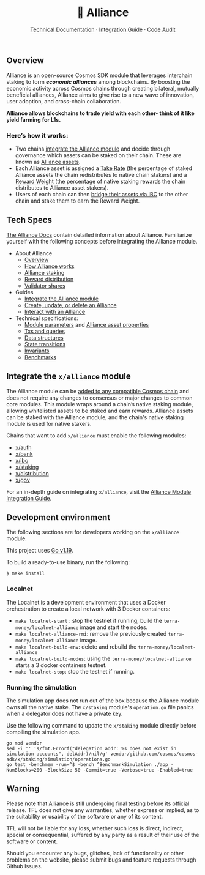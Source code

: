 <p align="center">
<h1 align="center"> 🤝 Alliance</h1>

<p align="center">
  <a href="https://alliance.terra.money/">Technical Documentation</a>
  ·
  <a href="https://alliance.terra.money/guides/get-started">Integration Guide</a>
  ·
    <a href="https://alliance.terra.money/alliance-audit.pdf">Code Audit</a>

</p>

<br/>

## Overview

Alliance is an open-source Cosmos SDK module that leverages interchain staking to form ***economic alliances*** among blockchains. By boosting the economic activity across Cosmos chains through creating bilateral, mutually beneficial alliances, Alliance aims to give rise to a new wave of innovation, user adoption, and cross-chain collaboration.

**Alliance allows blockchains to trade yield with each other- think of it like yield farming for L1s.**

### Here’s how it works:

- Two chains [integrate the Alliance module](https://alliance.terra.money/guides/get-started) and decide through governance which assets can be staked on their chain. These are known as [Alliance assets](https://alliance.terra.money/alliance#what-are-alliance-assets). 
- Each Alliance asset is assigned a [Take Rate](https://alliance.terra.money/alliance#the-take-rate) (the percentage of staked Alliance assets the chain redistributes to native chain stakers) and a [Reward Weight](https://alliance.terra.money/alliance#rewards) (the percentage of native staking rewards the chain distributes to Alliance asset stakers).
- Users of each chain can then [bridge their assets via IBC](https://alliance.terra.money/alliance#what-are-alliance-assets) to the other chain and stake them to earn the Reward Weight. 

## Tech Specs

[The Alliance Docs](https://alliance.terra.money/) contain detailed information about Alliance. Familiarize yourself with the following concepts before integrating the Alliance module. 

- About Alliance
    - [Overview](https://alliance.terra.money/overview)
    - [How Alliance works](https://alliance.terra.money/alliance)
    - [Alliance staking](https://alliance.terra.money/concepts/staking)
    - [Reward distribution](https://alliance.terra.money/concepts/rewards)
    - [Validator shares](https://alliance.terra.money/concepts/delegation)
- Guides
    - [Integrate the Alliance module](https://alliance.terra.money/guides/get-started)
    - [Create, update, or delete an Alliance](https://alliance.terra.money/guides/create)
    - [Interact with an Alliance](https://alliance.terra.money/guides/how-to)
- Technical specifications:
    - [Module parameters](https://alliance.terra.money/tech/parameters) and [Alliance asset properties](https://alliance.terra.money/tech/asset)
    - [Txs and queries](https://alliance.terra.money/tech/tx-queries)
    - [Data structures](https://alliance.terra.money/tech/data)
    - [State transitions](https://alliance.terra.money/tech/transitions)
    - [Invariants](https://alliance.terra.money/tech/invariants)
    - [Benchmarks](https://alliance.terra.money/tech/benchmarks)

## Integrate the `x/alliance` module

The Alliance module can be [added to any compatible Cosmos chain](https://alliance.terra.money/guides/get-started) and does not require any changes to consensus or major changes to common core modules. This module wraps around a chain’s native staking module, allowing whitelisted assets to be staked and earn rewards. Alliance assets can be staked with the Alliance module, and the chain's native staking module is used for native stakers. 

Chains that want to add `x/alliance` must enable the following modules:

- [x/auth](https://github.com/cosmos/cosmos-sdk/blob/main/x/auth/README.md)
- [x/bank](https://github.com/cosmos/cosmos-sdk/blob/main/x/bank/README.md)
- [x/ibc](https://github.com/cosmos/ibc-go#ibc-go)
- [x/staking](https://github.com/cosmos/cosmos-sdk/blob/main/x/staking/README.md)
- [x/distribution](https://github.com/cosmos/cosmos-sdk/blob/main/x/distribution/README.md)
- [x/gov](https://github.com/cosmos/cosmos-sdk/blob/main/x/gov/README.md)

For an in-depth guide on integrating `x/alliance`, visit the [Alliance Module Integration Guide](https://alliance.terra.money/guides/get-started). 

## Development environment

The following sections are for developers working on the  `x/alliance` module. 

This project uses [Go v1.19](https://go.dev/dl/).

To build a ready-to-use binary, run the following:

```
$ make install
```

### Localnet

The Localnet is a development environment that uses a Docker orchestration to create a local network with 3 Docker containers:

- `make localnet-start` : stop the testnet if running, build the `terra-money/localnet-alliance` image and start the nodes.
- `make localnet-alliance-rmi`: remove the previously created `terra-money/localnet-alliance` image.
- `make localnet-build-env`: delete and rebuild the `terra-money/localnet-alliance`
- `make localnet-build-nodes`: using the `terra-money/localnet-alliance` starts a 3 docker containers testnet.
- `make localnet-stop`: stop the testnet if running.

### Running the simulation

The simulation app does not run out of the box because the Alliance module owns all the native stake. The `x/staking` module's `operation.go` file panics when a delegator does not have a private key.

Use the following command to update the `x/staking` module directly before compiling the simulation app.

```shell
go mod vendor
sed -i '' 's/fmt.Errorf("delegation addr: %s does not exist in simulation accounts", delAddr)/nil/g' vendor/github.com/cosmos/cosmos-sdk/x/staking/simulation/operations.go
go test -benchmem -run=^$ -bench ^BenchmarkSimulation ./app -NumBlocks=200 -BlockSize 50 -Commit=true -Verbose=true -Enabled=true
```

## Warning

Please note that Alliance is still undergoing final testing before its official release. TFL does not give any warranties, whether express or implied, as to the suitability or usability of the software or any of its content.

TFL will not be liable for any loss, whether such loss is direct, indirect, special or consequential, suffered by any party as a result of their use of the software or content.

Should you encounter any bugs, glitches, lack of functionality or other problems on the website, please submit bugs and feature requests through Github Issues.
